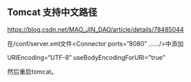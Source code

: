 ## Tomcat 支持中文路径

https://blog.csdn.net/MAO_JIN_DAO/article/details/78485044

在/conf/server.xml文件<Connector ports=”8080” ……/>中添加

URIEncoding=“UTF-8” useBodyEncodingForURI=”true”

然后重启tomcat。